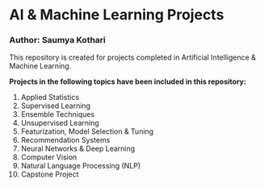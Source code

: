 # AI & Machine Learning Projects
### Author: Saumya Kothari
This repository is created for projects completed in Artificial Intelligence &amp; Machine Learning.

**Projects in the following topics have been included in this repository:**
1. Applied Statistics
2. Supervised Learning
3. Ensemble Techniques
4. Unsupervised Learning
5. Featurization, Model Selection & Tuning
6. Recommendation Systems
7. Neural Networks & Deep Learning
8. Computer Vision
9. Natural Language Processing (NLP)
10. Capstone Project
